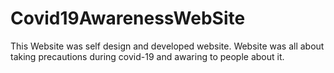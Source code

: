 # Covid19AwarenessWebSite
This Website was self design and developed website.
Website was all about taking precautions during covid-19 and awaring to people about it.
